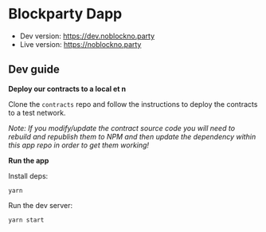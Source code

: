 # Blockparty Dapp

* Dev version: https://dev.noblockno.party
* Live version: https://noblockno.party

## Dev guide

**Deploy our contracts to a local et n**

Clone the `contracts` repo and follow the instructions to deploy the contracts
to a test network.

_Note: If you modify/update the contract source code you will need to rebuild
and republish them to NPM and then update the dependency within this app repo
in order to get them working!_

**Run the app**

Install deps:

```
yarn
```

Run the dev server:

```
yarn start
```
